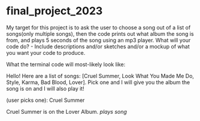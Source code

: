# final_project_2023
My target for this project is to ask the user to choose a song out of a list of songs(only multiple songs), then the code prints out what album the song is from, and plays 5 seconds of the song using an mp3 player. 
What will your code do? - Include descriptions and/or sketches and/or a mockup of what you want your code to produce.

What the terminal code will most-likely look like:

Hello! Here are a list of songs: [Cruel Summer, Look What You Made Me Do, Style, Karma, Bad Blood, Lover]. Pick one and I will give you the album the song is on and I will also play it!

(user picks one): Cruel Summer

Cruel Summer is on the Lover Album. *plays song*

